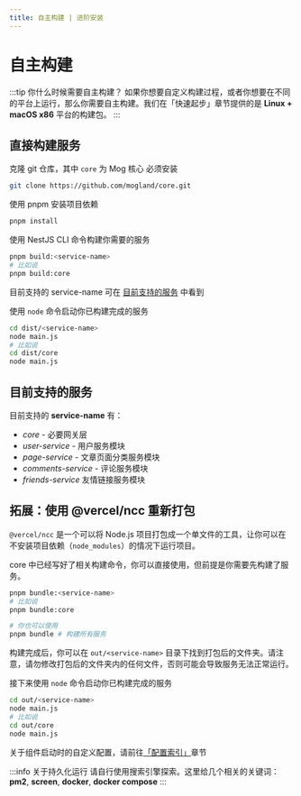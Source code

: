 ```yaml
---
title: 自主构建 | 进阶安装
---
```


# 自主构建

:::tip 你什么时候需要自主构建？
如果你想要自定义构建过程，或者你想要在不同的平台上运行，那么你需要自主构建。我们在「快速起步」章节提供的是 **Linux + macOS x86** 平台的构建包。
:::

## 直接构建服务

克隆 git 仓库，其中 `core` 为 Mog 核心 必须安装

```bash
git clone https://github.com/mogland/core.git
```

使用 pnpm 安装项目依赖

```bash
pnpm install
```

使用 NestJS CLI 命令构建你需要的服务

```bash
pnpm build:<service-name>
# 比如说
pnpm build:core
```

目前支持的 service-name 可在 [目前支持的服务](#目前支持的服务) 中看到

使用 `node` 命令启动你已构建完成的服务

```bash
cd dist/<service-name>
node main.js
# 比如说
cd dist/core
node main.js
```

## 目前支持的服务

目前支持的 **service-name** 有：

- *core* - 必要网关层 <Badge text="Required" color="red" small/>
- *user-service* - 用户服务模块 <Badge text="Required" color="red" small/>
- *page-service* - 文章页面分类服务模块
- *comments-service* - 评论服务模块
- *friends-service* 友情链接服务模块

## 拓展：使用 @vercel/ncc 重新打包

`@vercel/ncc` 是一个可以将 Node.js 项目打包成一个单文件的工具，让你可以在不安装项目依赖（`node_modules`）的情况下运行项目。

core 中已经写好了相关构建命令，你可以直接使用，但前提是你需要先构建了服务。

```bash
pnpm bundle:<service-name>
# 比如说
pnpm bundle:core

# 你也可以使用
pnpm bundle # 构建所有服务
```

构建完成后，你可以在 `out/<service-name>` 目录下找到打包后的文件夹。请注意，请勿修改打包后的文件夹内的任何文件，否则可能会导致服务无法正常运行。

接下来使用 `node` 命令启动你已构建完成的服务

```bash
cd out/<service-name>
node main.js
# 比如说
cd out/core
node main.js
```

关于组件启动时的自定义配置，请前往[「配置索引」](../config/)章节

:::info 关于持久化运行
请自行使用搜索引擎探索。这里给几个相关的关键词：**pm2**, **screen**, **docker**, **docker compose**
:::
